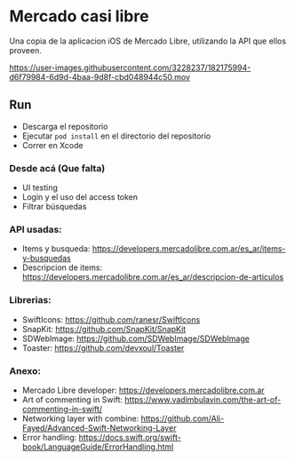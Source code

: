 # Mercado casi libre

Una copia de la aplicacion iOS de Mercado Libre, utilizando la API que ellos proveen.


https://user-images.githubusercontent.com/3228237/182175994-d6f79984-6d9d-4baa-9d8f-cbd048944c50.mov


## Run
- Descarga el repositorio
- Ejecutar `pod install` en el directorio del repositorio
- Correr en Xcode


### Desde acá (Que falta)
- UI testing
- Login y el uso del access token
- Filtrar búsquedas

### API usadas:
- Items y busqueda: https://developers.mercadolibre.com.ar/es_ar/items-y-busquedas
- Descripcion de items: https://developers.mercadolibre.com.ar/es_ar/descripcion-de-articulos

### Librerias:
- SwiftIcons: https://github.com/ranesr/SwiftIcons
- SnapKit: https://github.com/SnapKit/SnapKit
- SDWebImage: https://github.com/SDWebImage/SDWebImage
- Toaster: https://github.com/devxoul/Toaster

### Anexo:
- Mercado Libre developer: https://developers.mercadolibre.com.ar
- Art of commenting in Swift: https://www.vadimbulavin.com/the-art-of-commenting-in-swift/
- Networking layer with combine: https://github.com/Ali-Fayed/Advanced-Swift-Networking-Layer
- Error handling: https://docs.swift.org/swift-book/LanguageGuide/ErrorHandling.html
























































